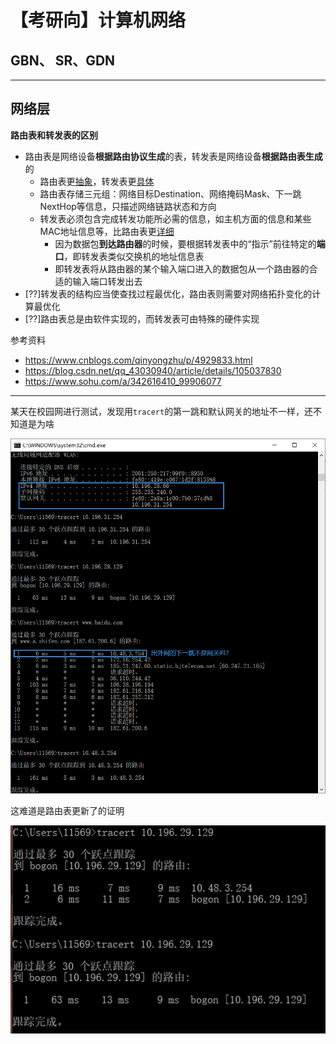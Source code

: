 # 【考研向】计算机网络

## GBN、 SR、GDN

---

## 网络层

**路由表和转发表的区别**

- 路由表是网络设备**根据路由协议生成**的表，转发表是网络设备**根据路由表生成**的
  - 路由表更<u>抽象</u>，转发表更<u>具体</u>
  - 路由表存储三元组：网络目标Destination、网络掩码Mask、下一跳NextHop等信息，只描述网络链路状态和方向
  - 转发表必须包含完成转发功能所必需的信息，如主机方面的信息和某些MAC地址信息等，比路由表更<u>详细</u>
    - 因为数据包**到达路由器**的时候，要根据转发表中的“指示”前往特定的**端口**，即转发表类似交换机的地址信息表
    - 即转发表将从路由器的某个输入端口进入的数据包从一个路由器的合适的输入端口转发出去
- [??]转发表的结构应当使查找过程最优化，路由表则需要对网络拓扑变化的计算最优化
- [??]路由表总是由软件实现的，而转发表可由特殊的硬件实现

参考资料

- https://www.cnblogs.com/qinyongzhu/p/4929833.html
- https://blog.csdn.net/qq_43030940/article/details/105037830
- https://www.sohu.com/a/342616410_99906077

---

某天在校园网进行测试，发现用`tracert`的第一跳和默认网关的地址不一样，还不知道是为啥

![下一跳](img/tracert-nexthop-problem.png)

这难道是路由表更新了的证明

![更新发生？](img/tracert-peer.png)